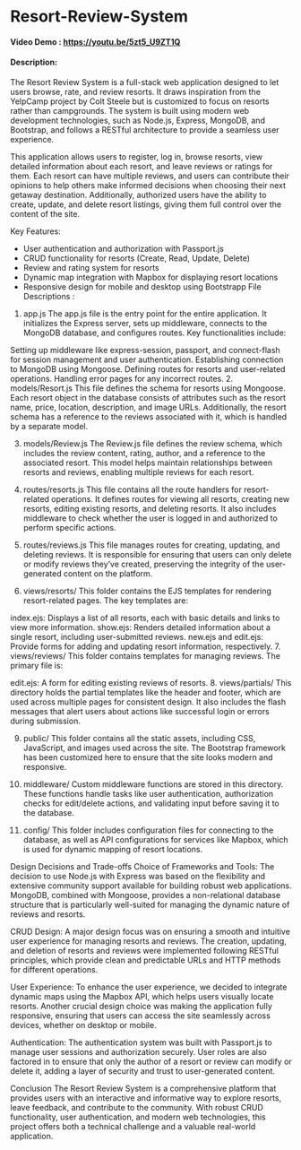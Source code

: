 # Resort-Review-System
#### Video Demo : https://youtu.be/5zt5_U9ZT1Q
#### Description:
The Resort Review System is a full-stack web application designed to let users browse, rate, and review resorts. It draws inspiration from the YelpCamp project by Colt Steele but is customized to focus on resorts rather than campgrounds. The system is built using modern web development technologies, such as Node.js, Express, MongoDB, and Bootstrap, and follows a RESTful architecture to provide a seamless user experience.

This application allows users to register, log in, browse resorts, view detailed information about each resort, and leave reviews or ratings for them. Each resort can have multiple reviews, and users can contribute their opinions to help others make informed decisions when choosing their next getaway destination. Additionally, authorized users have the ability to create, update, and delete resort listings, giving them full control over the content of the site.

Key Features:
- User authentication and authorization with Passport.js
- CRUD functionality for resorts (Create, Read, Update, Delete)
- Review and rating system for resorts
- Dynamic map integration with Mapbox for displaying resort locations
- Responsive design for mobile and desktop using Bootstrapp
File Descriptions :
1. app.js
The app.js file is the entry point for the entire application. It initializes the Express server, sets up middleware, connects to the MongoDB database, and configures routes. Key functionalities include:

Setting up middleware like express-session, passport, and connect-flash for session management and user authentication.
Establishing connection to MongoDB using Mongoose.
Defining routes for resorts and user-related operations.
Handling error pages for any incorrect routes.
2. models/Resort.js
This file defines the schema for resorts using Mongoose. Each resort object in the database consists of attributes such as the resort name, price, location, description, and image URLs. Additionally, the resort schema has a reference to the reviews associated with it, which is handled by a separate model.

3. models/Review.js
The Review.js file defines the review schema, which includes the review content, rating, author, and a reference to the associated resort. This model helps maintain relationships between resorts and reviews, enabling multiple reviews for each resort.

4. routes/resorts.js
This file contains all the route handlers for resort-related operations. It defines routes for viewing all resorts, creating new resorts, editing existing resorts, and deleting resorts. It also includes middleware to check whether the user is logged in and authorized to perform specific actions.

5. routes/reviews.js
This file manages routes for creating, updating, and deleting reviews. It is responsible for ensuring that users can only delete or modify reviews they’ve created, preserving the integrity of the user-generated content on the platform.

6. views/resorts/
This folder contains the EJS templates for rendering resort-related pages. The key templates are:

index.ejs: Displays a list of all resorts, each with basic details and links to view more information.
show.ejs: Renders detailed information about a single resort, including user-submitted reviews.
new.ejs and edit.ejs: Provide forms for adding and updating resort information, respectively.
7. views/reviews/
This folder contains templates for managing reviews. The primary file is:

edit.ejs: A form for editing existing reviews of resorts.
8. views/partials/
This directory holds the partial templates like the header and footer, which are used across multiple pages for consistent design. It also includes the flash messages that alert users about actions like successful login or errors during submission.

9. public/
This folder contains all the static assets, including CSS, JavaScript, and images used across the site. The Bootstrap framework has been customized here to ensure that the site looks modern and responsive.

10. middleware/
Custom middleware functions are stored in this directory. These functions handle tasks like user authentication, authorization checks for edit/delete actions, and validating input before saving it to the database.

11. config/
This folder includes configuration files for connecting to the database, as well as API configurations for services like Mapbox, which is used for dynamic mapping of resort locations.

Design Decisions and Trade-offs
Choice of Frameworks and Tools:
The decision to use Node.js with Express was based on the flexibility and extensive community support available for building robust web applications. MongoDB, combined with Mongoose, provides a non-relational database structure that is particularly well-suited for managing the dynamic nature of reviews and resorts.

CRUD Design:
A major design focus was on ensuring a smooth and intuitive user experience for managing resorts and reviews. The creation, updating, and deletion of resorts and reviews were implemented following RESTful principles, which provide clean and predictable URLs and HTTP methods for different operations.

User Experience:
To enhance the user experience, we decided to integrate dynamic maps using the Mapbox API, which helps users visually locate resorts. Another crucial design choice was making the application fully responsive, ensuring that users can access the site seamlessly across devices, whether on desktop or mobile.

Authentication:
The authentication system was built with Passport.js to manage user sessions and authorization securely. User roles are also factored in to ensure that only the author of a resort or review can modify or delete it, adding a layer of security and trust to user-generated content.

Conclusion
The Resort Review System is a comprehensive platform that provides users with an interactive and informative way to explore resorts, leave feedback, and contribute to the community. With robust CRUD functionality, user authentication, and modern web technologies, this project offers both a technical challenge and a valuable real-world application.
